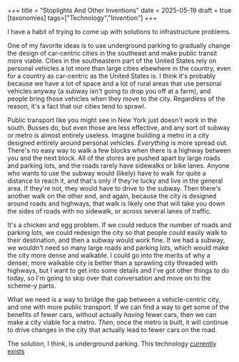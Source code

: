 +++
title = "Stoplights And Other Inventions"
date = 2025-05-19
draft = true
[taxonomies]
tags=["Technology","Invention"]
+++

I have a habit of trying to come up with solutions to infrastructure problems. 

One of my favorite ideas is to use underground parking to gradually change the design of car-centric cities in the southeast and make public transit more viable. Cities in the southeastern part of the United States rely on personal vehicles a lot more than large cities elsewhere in the country, even for a country as car-centric as the United States is. I think it's probably because we have a lot of space and a lot of rural areas that use personal vehicles anyway (a subway isn't going to drop you off at a farm), and people bring those vehicles when they move to the city. Regardless of the reason, it's a fact that our cities tend to sprawl.

Public transport like you might see in New York just doesn't work in the south. Busses do, but even those are less effective, and any sort of subway or metro is almost entirely useless. Imagine building a metro in a city designed entirely around personal vehicles. *Everything* is more spread out. There's no easy way to walk a few blocks when there is a highway between you and the next block. All of the stores are pushed apart by large roads and parking lots, and the roads rarely have sidewalks or bike lanes. Anyone who wants to use the subway would (likely) have to walk for quite a distance to reach it, and that's only if they're lucky and live in the general area. If they're not, they would have to drive to the subway. Then there's another walk on the other end, and again, because the city is designed around roads and highways, that walk is likely one that will take you down the sides of roads with no sidewalk, or across several lanes of traffic. 

It's a chicken and egg problem. If we could reduce the number of roads and parking lots, we could redesign the city so that people *could* easily walk to their destination, and then a subway would work fine. If we had a subway, we wouldn't need so many large roads and parking lots, which would make the city more dense and walkable. I could go into the merits of why a denser, more walkable city is better than a sprawling city threaded with highways, but I want to get into some details and I've got other things to do today, so I'm going to skip over that conversation and move on to the scheme-y parts.

What we need is a way to bridge the gap between a vehicle-centric city, and one with more public transport. If we can find a way to get some of the benefits of fewer cars, without actually *having* fewer cars, then we can make a city viable for a metro. *Then*, once the metro is built, it will continue to drive changes in the city that actually lead to fewer cars on the road. 

The solution, I think, is underground parking. This technology [currently exists](https://roboticparking.com/)

